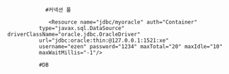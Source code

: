 				#커넥션 풀
				
				 <Resource name="jdbc/myoracle" auth="Container"
              type="javax.sql.DataSource" driverClassName="oracle.jdbc.OracleDriver"
              url="jdbc:oracle:thin:@127.0.0.1:1521:xe"
              username="ezen" password="1234" maxTotal="20" maxIdle="10"
              maxWaitMillis="-1"/>
              
              #DB